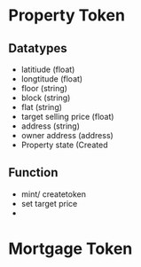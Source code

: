 # Property Token

## Datatypes

* latitiude (float)
* longtitude (float)
* floor (string)
* block (string)
* flat (string)
* target selling price (float)
* address (string)
* owner address (address)
* Property state (Created

## Function
* mint/ createtoken
* set target price
* 

# Mortgage Token

